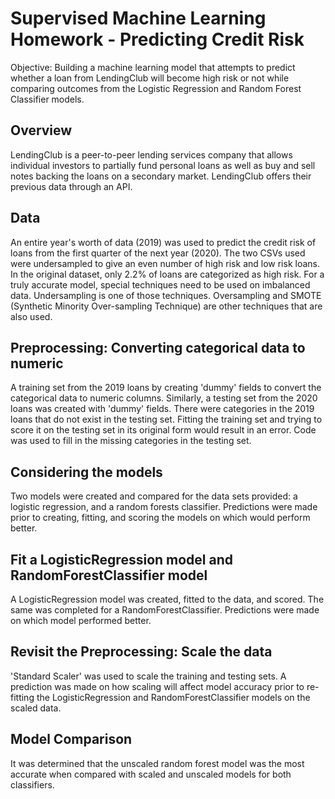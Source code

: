 # Supervised Machine Learning Homework - Predicting Credit Risk

Objective: Building a machine learning model that attempts to predict whether a loan from LendingClub will become high risk or not while comparing outcomes from the Logistic Regression and Random Forest Classifier models.

## Overview

LendingClub is a peer-to-peer lending services company that allows individual investors to partially fund personal loans as well as buy and sell notes backing the loans on a secondary market. LendingClub offers their previous data through an API.

## Data

An entire year's worth of data (2019) was used to predict the credit risk of loans from the first quarter of the next year (2020). The two CSVs used were undersampled to give an even number of high risk and low risk loans. In the original dataset, only 2.2% of loans are categorized as high risk. For a truly accurate model, special techniques need to be used on imbalanced data. Undersampling is one of those techniques. Oversampling and SMOTE (Synthetic Minority Over-sampling Technique) are other techniques that are also used.

## Preprocessing: Converting categorical data to numeric

A training set from the 2019 loans by creating 'dummy' fields to convert the categorical data to numeric columns. Similarly, a testing set from the 2020 loans was created with 'dummy' fields. There were categories in the 2019 loans that do not exist in the testing set. Fitting the training set and trying to score it on the testing set in its original form would result in an error. Code was used to fill in the missing categories in the testing set. 

## Considering the models

Two models were created and compared for the data sets provided: a logistic regression, and a random forests classifier. Predictions were made prior to creating, fitting, and scoring the models on which would perform better. 

## Fit a LogisticRegression model and RandomForestClassifier model

A LogisticRegression model was created, fitted to the data, and scored. The same was completed for a RandomForestClassifier. Predictions were made on which model performed better. 

## Revisit the Preprocessing: Scale the data
'Standard Scaler' was used to scale the training and testing sets. A prediction was made on how scaling will affect model accuracy prior to re-fitting the LogisticRegression and RandomForestClassifier models on the scaled data.

## Model Comparison

It was determined that the unscaled random forest model was the most accurate when compared with scaled and unscaled models for both classifiers.

